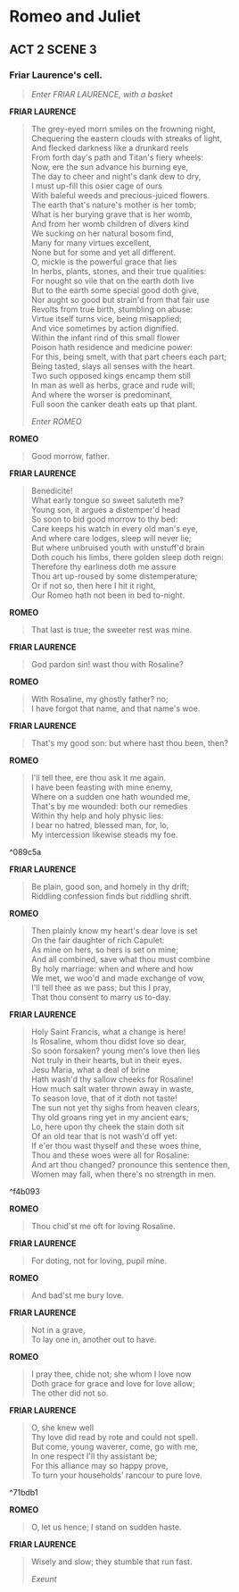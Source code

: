 # Romeo and Juliet 
## ACT 2 SCENE 3 
### Friar Laurence's cell.

> _Enter FRIAR LAURENCE, with a basket_

**FRIAR LAURENCE**

> The grey-eyed morn smiles on the frowning night,  
> Chequering the eastern clouds with streaks of light,  
> And flecked darkness like a drunkard reels  
> From forth day's path and Titan's fiery wheels:  
> Now, ere the sun advance his burning eye,  
> The day to cheer and night's dank dew to dry,  
> I must up-fill this osier cage of ours  
> With baleful weeds and precious-juiced flowers.  
> The earth that's nature's mother is her tomb;  
> What is her burying grave that is her womb,  
> And from her womb children of divers kind  
> We sucking on her natural bosom find,  
> Many for many virtues excellent,  
> None but for some and yet all different.  
> O, mickle is the powerful grace that lies  
> In herbs, plants, stones, and their true qualities:  
> For nought so vile that on the earth doth live  
> But to the earth some special good doth give,  
> Nor aught so good but strain'd from that fair use  
> Revolts from true birth, stumbling on abuse:  
> Virtue itself turns vice, being misapplied;  
> And vice sometimes by action dignified.  
> Within the infant rind of this small flower  
> Poison hath residence and medicine power:  
> For this, being smelt, with that part cheers each part;  
> Being tasted, slays all senses with the heart.  
> Two such opposed kings encamp them still  
> In man as well as herbs, grace and rude will;  
> And where the worser is predominant,  
> Full soon the canker death eats up that plant.  
> 
> _Enter ROMEO_

**ROMEO**

> Good morrow, father.  

**FRIAR LAURENCE**

> Benedicite!  
> What early tongue so sweet saluteth me?  
> Young son, it argues a distemper'd head  
> So soon to bid good morrow to thy bed:  
> Care keeps his watch in every old man's eye,  
> And where care lodges, sleep will never lie;  
> But where unbruised youth with unstuff'd brain  
> Doth couch his limbs, there golden sleep doth reign:  
> Therefore thy earliness doth me assure  
> Thou art up-roused by some distemperature;  
> Or if not so, then here I hit it right,  
> Our Romeo hath not been in bed to-night.  

**ROMEO**

> That last is true; the sweeter rest was mine.  

**FRIAR LAURENCE**

> God pardon sin! wast thou with Rosaline?  

**ROMEO**

> With Rosaline, my ghostly father? no;  
> I have forgot that name, and that name's woe.  

**FRIAR LAURENCE**

> That's my good son: but where hast thou been, then?  

**ROMEO**

> I'll tell thee, ere thou ask it me again.  
> I have been feasting with mine enemy,  
> Where on a sudden one hath wounded me,  
> That's by me wounded: both our remedies  
> Within thy help and holy physic lies:  
> I bear no hatred, blessed man, for, lo,  
> My intercession likewise steads my foe.  

^089c5a

**FRIAR LAURENCE**

> Be plain, good son, and homely in thy drift;  
> Riddling confession finds but riddling shrift.  

**ROMEO**

> Then plainly know my heart's dear love is set  
> On the fair daughter of rich Capulet:  
> As mine on hers, so hers is set on mine;  
> And all combined, save what thou must combine  
> By holy marriage: when and where and how  
> We met, we woo'd and made exchange of vow,  
> I'll tell thee as we pass; but this I pray,  
> That thou consent to marry us to-day.  

**FRIAR LAURENCE**

> Holy Saint Francis, what a change is here!  
> Is Rosaline, whom thou didst love so dear,  
> So soon forsaken? young men's love then lies  
> Not truly in their hearts, but in their eyes.  
> Jesu Maria, what a deal of brine  
> Hath wash'd thy sallow cheeks for Rosaline!  
> How much salt water thrown away in waste,  
> To season love, that of it doth not taste!  
> The sun not yet thy sighs from heaven clears,  
> Thy old groans ring yet in my ancient ears;  
> Lo, here upon thy cheek the stain doth sit  
> Of an old tear that is not wash'd off yet:  
> If e'er thou wast thyself and these woes thine,  
> Thou and these woes were all for Rosaline:  
> And art thou changed? pronounce this sentence then,  
> Women may fall, when there's no strength in men.  

^f4b093

**ROMEO**

> Thou chid'st me oft for loving Rosaline.  

**FRIAR LAURENCE**

> For doting, not for loving, pupil mine.  

**ROMEO**

> And bad'st me bury love.  

**FRIAR LAURENCE**

> Not in a grave,  
> To lay one in, another out to have.  

**ROMEO**

> I pray thee, chide not; she whom I love now  
> Doth grace for grace and love for love allow;  
> The other did not so.  

**FRIAR LAURENCE**

> O, she knew well  
> Thy love did read by rote and could not spell.  
> But come, young waverer, come, go with me,  
> In one respect I'll thy assistant be;  
> For this alliance may so happy prove,  
> To turn your households' rancour to pure love.  

^71bdb1

**ROMEO**

> O, let us hence; I stand on sudden haste.  

**FRIAR LAURENCE**

> Wisely and slow; they stumble that run fast.  
> 
> _Exeunt_